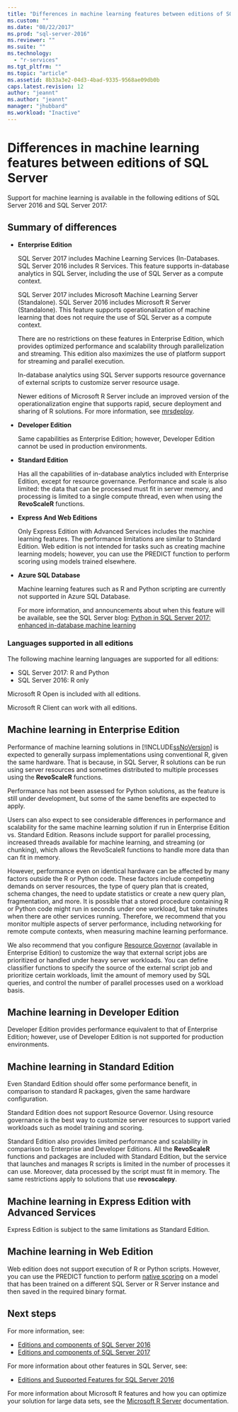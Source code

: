 ```yaml
---
title: "Differences in machine learning features between editions of SQL Server | Microsoft Docs"
ms.custom: ""
ms.date: "08/22/2017"
ms.prod: "sql-server-2016"
ms.reviewer: ""
ms.suite: ""
ms.technology: 
  - "r-services"
ms.tgt_pltfrm: ""
ms.topic: "article"
ms.assetid: 8b33a3e2-04d3-4bad-9335-9568ae09db0b
caps.latest.revision: 12
author: "jeannt"
ms.author: "jeannt"
manager: "jhubbard"
ms.workload: "Inactive"
---
```


# Differences in machine learning features between editions of SQL Server
 
 Support for machine learning is available in the following editions of SQL Server 2016 and SQL Server 2017:

## Summary of differences

-   **Enterprise Edition**
    
     SQL Server 2017 includes Machine Learning Services (In-Databases. SQL Server 2016 includes R Services. This feature supports in-database analytics in SQL Server, including the use of SQL Server as a compute context.
     
     SQL Server 2017 includes Microsoft Machine Learning Server (Standalone). SQL Server 2016 includes Microsoft R Server (Standalone). This feature supports operationalization of machine learning that does not require the use of SQL Server as a compute context.

     There are no restrictions on these features in Enterprise Edition, which provides optimized performance and scalability through parallelization and streaming. This edition also maximizes the use of platform support for streaming and parallel execution.
     
     In-database analytics using SQL Server supports resource governance of external scripts to customize server resource usage.
     
     Newer editions of Microsoft R Server include an improved version of the operationalization engine that supports rapid, secure deployment and sharing of R solutions. For more information, see [mrsdeploy](https://docs.microsoft.com/r-server/r-reference/mrsdeploy/mrsdeploy-package).

-   **Developer Edition**

     Same capabilities as Enterprise Edition; however, Developer Edition cannot be used in production environments.  
  
-   **Standard Edition**

     Has all the capabilities of in-database analytics included with Enterprise Edition, except for resource governance. Performance and scale is also limited: the data that can be processed must fit in server memory, and processing is limited to a single compute thread, even when using the **RevoScaleR** functions.
  
-   **Express And Web Editions**
  
     Only Express Edition with Advanced Services includes the machine learning features. The performance limitations are similar to Standard Edition. Web edition is not intended for tasks such as creating machine learning models; however, you can use the PREDICT function to perform scoring using models trained elsewhere.

-   **Azure SQL Database**
  
     Machine learning features such as R and Python scripting are currently not supported in Azure SQL Database.
     
     For more information, and announcements about when this feature will be available, see the SQL Server blog: [Python in SQL Server 2017: enhanced in-database machine learning](https://blogs.technet.microsoft.com/dataplatforminsider/2017/04/19/python-in-sql-server-2017-enhanced-in-database-machine-learning/)


### Languages supported in all editions

The following machine learning languages are supported for all editions:

+ SQL Server 2017: R and Python
+ SQL Server 2016: R only

Microsoft R Open is included with all editions.

Microsoft R Client can work with all editions.

## Machine learning in Enterprise Edition

Performance of machine learning solutions in [!INCLUDE[ssNoVersion](../../includes/ssnoversion-md.md)] is expected to generally surpass implementations using conventional R, given the same hardware. That is because, in SQL Server, R solutions can be run using server resources and sometimes distributed to multiple processes using the **RevoScaleR** functions. 

Performance has not been assessed for Python solutions, as the feature is still under development, but some of the same benefits are expected to apply.

Users can also expect to see considerable differences in performance and scalability for the same machine learning solution if run in Enterprise Edition vs. Standard Edition. Reasons include support for parallel processing, increased threads available for machine learning, and streaming (or chunking), which allows the RevoScaleR functions to handle more data than can fit in memory. 

However, performance even on identical hardware can be affected by many factors outside the R or Python code. These factors  include competing demands on server resources, the type of query plan that is created, schema changes, the need to update statistics or create a new query plan, fragmentation, and more. It is possible that a stored procedure containing R or Python code might run in seconds under one workload, but take minutes when there are other services running.  Therefore, we recommend that you monitor multiple aspects of server performance, including networking for remote compute contexts, when measuring machine learning performance.

We also recommend that you configure [Resource Governor](../../relational-databases/resource-governor/resource-governor.md) (available in Enterprise Edition) to customize the way that external script jobs are prioritized or handled under heavy server workloads. You can define classifier functions to specify the source of the external script job and prioritize certain workloads, limit the amount of memory used by SQL queries,  and control the number of parallel processes used on a workload basis.

## Machine learning in Developer Edition

Developer Edition provides performance equivalent to that of Enterprise Edition; however, use of Developer Edition is not supported for production environments.

## Machine learning in Standard Edition

Even Standard Edition should offer some performance benefit, in comparison to standard R packages, given the same hardware configuration.

Standard Edition does not support Resource Governor. Using resource governance is the best way to customize server resources to support varied workloads such as model training and scoring.

Standard Edition also provides limited performance and scalability in comparison to Enterprise and Developer Editions. All the **RevoScaleR** functions and packages are included with Standard Edition, but the service that launches and manages R scripts is limited in the number of processes it can use. Moreover, data processed by the script must fit in memory.  The same restrictions apply to solutions that use **revoscalepy**.

## Machine learning in Express Edition with Advanced Services

Express Edition is subject to the same limitations as Standard Edition.

## Machine learning in Web Edition

Web edition does not support execution of R or Python scripts. However, you can use the PREDICT function to perform [native scoring](../sql-native-scoring.md) on a model that has been trained on a different SQL Server or R Server instance and then saved in the required binary format.

## Next steps

For more information, see:

+ [Editions and components of SQL Server 2016](../../sql-server/editions-and-components-of-sql-server-2016.md)
+ [Editions and components of SQL Server 2017](../../sql-server/editions-and-components-of-sql-server-2017.md)

For more information about other features in SQL Server, see:

+ [Editions and Supported Features for SQL Server 2016](../../sql-server/editions-and-supported-features-for-sql-server-2016.md) 

For more information about Microsoft R features and how you can optimize your solution for large data sets, see the [Microsoft R Server](https://docs.microsoft.com/r-server/r/tutorial-large-data-tips) documentation.
